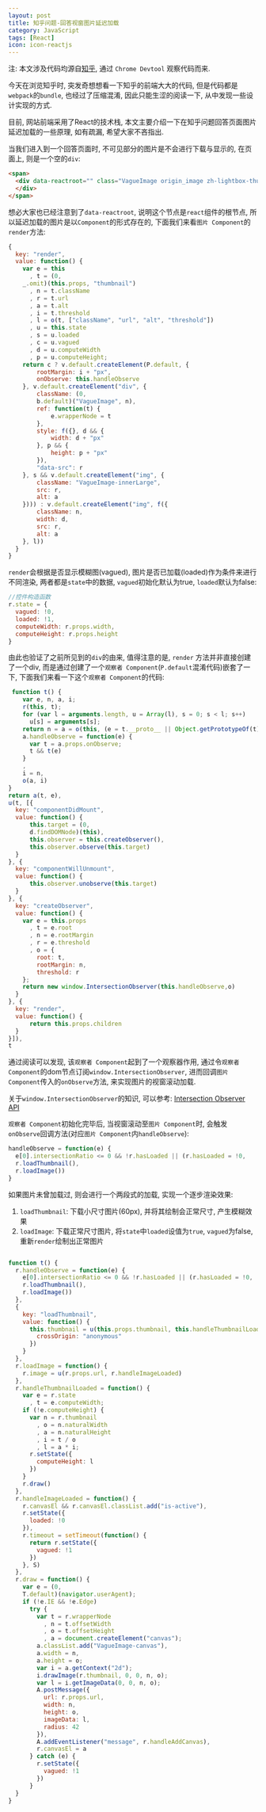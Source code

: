 ```yaml
---
layout: post
title: 知乎问题-回答视窗图片延迟加载
category: JavaScript
tags: [React]
icon: icon-reactjs
---
```


注: 本文涉及代码均源自[知乎](https://www.zhihu.com/), 通过 `Chrome Devtool` 观察代码而来.

今天在浏览知乎时, 突发奇想想看一下知乎的前端大大的代码, 但是代码都是`webpack`的`bundle`, 也经过了压缩混淆, 因此只能生涩的阅读一下, 从中发现一些设计实现的方式.

目前, 网站前端采用了React的技术栈, 本文主要介绍一下在知乎问题回答页面图片延迟加载的一些原理, 如有疏漏, 希望大家不吝指出.

当我们进入到一个回答页面时, 不可见部分的图片是不会进行下载与显示的, 在页面上, 则是一个空的`div`:

```html
<span>
  <div data-reactroot="" class="VagueImage origin_image zh-lightbox-thumb" data-src="https://pic1.zhimg.com/v2-fa2c910478a2d00438916ab5bebdfad4_b.png" style="width: 654px; height: 334.301px;">
  </div>
</span>
```

想必大家也已经注意到了`data-reactroot`, 说明这个节点是`react`组件的根节点, 所以延迟加载的图片是以`Component`的形式存在的, 下面我们来看``图片 Component``的`render`方法:

```js
{
  key: "render",
  value: function() {
    var e = this
      , t = (0,
    _.omit)(this.props, "thumbnail")
      , n = t.className
      , r = t.url
      , a = t.alt
      , i = t.threshold
      , l = o(t, ["className", "url", "alt", "threshold"])
      , u = this.state
      , s = u.loaded
      , c = u.vagued
      , d = u.computeWidth
      , p = u.computeHeight;
    return c ? v.default.createElement(P.default, {
        rootMargin: i + "px",
        onObserve: this.handleObserve
    }, v.default.createElement("div", {
        className: (0,
        b.default)("VagueImage", n),
        ref: function(t) {
            e.wrapperNode = t
        },
        style: f({}, d && {
            width: d + "px"
        }, p && {
            height: p + "px"
        }),
        "data-src": r
    }, s && v.default.createElement("img", {
        className: "VagueImage-innerLarge",
        src: r,
        alt: a
    }))) : v.default.createElement("img", f({
        className: n,
        width: d,
        src: r,
        alt: a
    }, l))
  }
}
```

`render`会根据是否显示模糊图(vagued), 图片是否已加载(loaded)作为条件来进行不同渲染, 两者都是`state`中的数据, `vagued`初始化默认为true, `loaded`默认为false:

```js
//控件构造函数
r.state = {
  vagued: !0,
  loaded: !1,
  computeWidth: r.props.width,
  computeHeight: r.props.height
}
```

由此也验证了之前所见到的`div`的由来, 值得注意的是, `render` 方法并非直接创建了一个div, 而是通过创建了一个`观察者 Component`(`P.default`混淆代码)嵌套了一下, 下面我们来看一下这个`观察者 Component`的代码:

```js
 function t() {
    var e, n, a, i;
    r(this, t);
    for (var l = arguments.length, u = Array(l), s = 0; s < l; s++)
      u[s] = arguments[s];
    return n = a = o(this, (e = t.__proto__ || Object.getPrototypeOf(t)).call.apply(e, [this].concat(u))),
    a.handleObserve = function(e) {
      var t = a.props.onObserve;
      t && t(e)
    }
    ,
    i = n,
    o(a, i)
}
return a(t, e),
u(t, [{
  key: "componentDidMount",
  value: function() {
      this.target = (0,
      d.findDOMNode)(this),
      this.observer = this.createObserver(),
      this.observer.observe(this.target)
  }
}, {
  key: "componentWillUnmount",
  value: function() {
      this.observer.unobserve(this.target)
  }
}, {
  key: "createObserver",
  value: function() {
    var e = this.props
      , t = e.root
      , n = e.rootMargin
      , r = e.threshold
      , o = {
        root: t,
        rootMargin: n,
        threshold: r
    };
    return new window.IntersectionObserver(this.handleObserve,o)
  }
}, {
  key: "render",
  value: function() {
      return this.props.children
  }
}]),
t
```

通过阅读可以发现, 该`观察者 Component`起到了一个观察器作用, 通过令`观察者 Component`的dom节点订阅`window.IntersectionObserver`, 进而回调`图片 Component`传入的`onObserve`方法, 来实现图片的视窗滚动加载.

关于`window.IntersectionObserver`的知识, 可以参考: [Intersection Observer API](https://developer.mozilla.org/en-US/docs/Web/API/Intersection_Observer_API)

`观察者 Component`初始化完毕后, 当视窗滚动至`图片 Component`时, 会触发`onObserve`回调方法(对应`图片 Component`内`handleObserve`):

```js
handleObserve = function(e) {
  e[0].intersectionRatio <= 0 && !r.hasLoaded || (r.hasLoaded = !0,
  r.loadThumbnail(),
  r.loadImage())
}
```

如果图片未曾加载过, 则会进行一个两段式的加载, 实现一个逐步渲染效果:

1. `loadThumbnail`: 下载小尺寸图片(60px), 并将其绘制会正常尺寸, 产生模糊效果
1. `loadImage`: 下载正常尺寸图片, 将`state`中`loaded`设值为`true`, `vagued`为false, 重新`render`绘制出正常图片

```js

function t() {
  r.handleObserve = function(e) {
    e[0].intersectionRatio <= 0 && !r.hasLoaded || (r.hasLoaded = !0,
    r.loadThumbnail(),
    r.loadImage())
  },
  {
    key: "loadThumbnail",
    value: function() {
      this.thumbnail = u(this.props.thumbnail, this.handleThumbnailLoaded, {
        crossOrigin: "anonymous"
      })
    }
  },
  r.loadImage = function() {
    r.image = u(r.props.url, r.handleImageLoaded)
  },
  r.handleThumbnailLoaded = function() {
    var e = r.state
      , t = e.computeWidth;
    if (!e.computeHeight) {
      var n = r.thumbnail
        , o = n.naturalWidth
        , a = n.naturalHeight
        , i = t / o
        , l = a * i;
      r.setState({
        computeHeight: l
      })
    }
    r.draw()
  },
  r.handleImageLoaded = function() {
    r.canvasEl && r.canvasEl.classList.add("is-active"),
    r.setState({
      loaded: !0
    }),
    r.timeout = setTimeout(function() {
      return r.setState({
        vagued: !1
      })
    }, S)
  },
  r.draw = function() {
    var e = (0,
    T.default)(navigator.userAgent);
    if (!e.IE && !e.Edge)
      try {
        var t = r.wrapperNode
          , n = t.offsetWidth
          , o = t.offsetHeight
          , a = document.createElement("canvas");
        a.classList.add("VagueImage-canvas"),
        a.width = n,
        a.height = o;
        var i = a.getContext("2d");
        i.drawImage(r.thumbnail, 0, 0, n, o);
        var l = i.getImageData(0, 0, n, o);
        A.postMessage({
          url: r.props.url,
          width: n,
          height: o,
          imageData: l,
          radius: 42
        }),
        A.addEventListener("message", r.handleAddCanvas),
        r.canvasEl = a
      } catch (e) {
        r.setState({
          vagued: !1
        })
      }
  }
}

```
